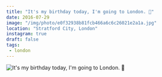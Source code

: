 ```yaml
---
title: "It's my birthday today, I'm going to London. 🎂"
date: 2016-07-29
image: "/img/photo/e0f32938b81fcb466a6c6c26021e2a1a.jpg"
location: "Stratford City, London"
instagram: true
draft: false
tags:
 - london
---
```


![It's my birthday today, I'm going to London. 🎂](/img/photo/e0f32938b81fcb466a6c6c26021e2a1a.jpg)
